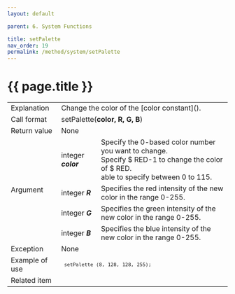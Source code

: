 ```yaml
---
layout: default

parent: 6. System Functions

title: setPalette
nav_order: 19
permalink: /method/system/setPalette
---
```




# {{ page.title }}

<table>
  <tr>
    <td>Explanation</td>
    <td colspan="2">Change the color of the [color constant]().</td>
  </tr>
  <tr>
    <td>Call format</td>
    <td colspan="2">setPalette(<b>color, R, G, B</b>)</td>
  </tr>
  <tr>
    <td>Return value</td>
    <td colspan="2">None</td>
  </tr>  
  <tr>
    <td rowspan="4">Argument</td>
    <td>integer <b><i>color</i></b> </td>
    <td>	Specify the 0-based color number you want to change. <br> Specify $ RED-1 to change the color of $ RED. <br>able to specify between 0 to 115.</td>
  </tr>
  <tr>
    <td>integer <b><i>R</i></b> </td>
    <td>	Specifies the red intensity of the new color in the range 0-255.</td>
  </tr>
  <tr>
    <td>integer <b><i>G</i></b> </td>
    <td>	Specifies the green intensity of the new color in the range 0-255.</td>
  </tr>
  <tr>
    <td>integer <b><i>B</i></b> </td>
    <td>	Specifies the blue intensity of the new color in the range 0-255.</td>
  </tr>
  <tr>
    <td>Exception</td>
    <td colspan="2">None</td>
  </tr>
  <tr>
    <td>Example of use</td>
    <td colspan="2"><code><pre> setPalette (8, 128, 128, 255);</pre></code></td>
  </tr>
  <tr>
    <td>Related item</td>
    <td colspan="2"></td>
  </tr>
</table>





